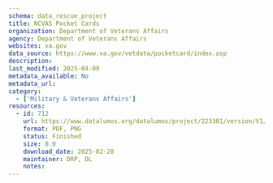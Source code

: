 ```yaml
---
schema: data_rescue_project 
title: NCVAS Pocket Cards
organization: Department of Veterans Affairs
agency: Department of Veterans Affairs
websites: va.gov
data_source: https://www.va.gov/vetdata/pocketcard/index.asp
description: 
last_modified: 2025-04-09
metadata_available: No
metadata_url: 
category:
  - ['Military & Veterans Affairs'] 
resources:
  - id: 712
    url: https://www.datalumos.org/datalumos/project/223301/version/V1/view
    format: PDF, PNG
    status: Finished
    size: 0.0
    download_date: 2025-02-28
    maintainer: DRP, DL
    notes: 
---
```

